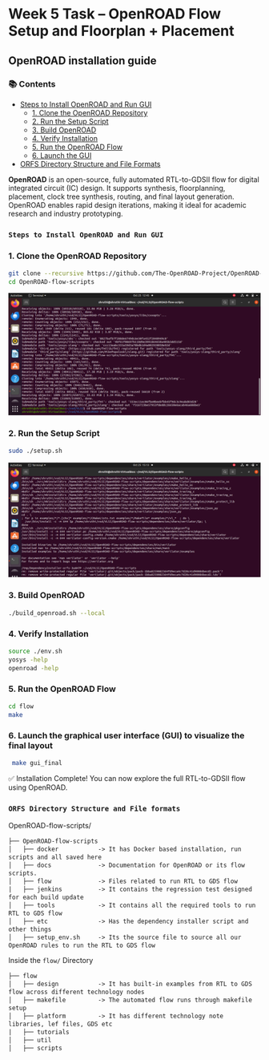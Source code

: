 # Week 5 Task – OpenROAD Flow Setup and Floorplan + Placement

## OpenROAD installation guide

### 📚 Contents

  - [Steps to Install OpenROAD and Run GUI](#steps-to-install-openroad-and-run-gui)
    - [1. Clone the OpenROAD Repository](#1-clone-the-openroad-repository)
    - [2. Run the Setup Script](#2-run-the-setup-script)
    - [3. Build OpenROAD](#3-build-openroad)
    - [4. Verify Installation](#4-verify-installation)
    - [5. Run the OpenROAD Flow](#5-run-the-openroad-flow)
    - [6. Launch the GUI](#6-launch-the-graphical-user-interface-gui-to-visualize-the-final-layout)
- [ORFS Directory Structure and File Formats](#orfs-directory-structure-and-file-formats)


**OpenROAD** is an open-source, fully automated RTL-to-GDSII flow for digital integrated circuit (IC) design. It supports synthesis, floorplanning, placement, clock tree synthesis, routing, and final layout generation. OpenROAD enables rapid design iterations, making it ideal for academic research and industry prototyping.

### `Steps to Install OpenROAD and Run GUI`

### 1. Clone the OpenROAD Repository

```bash
git clone --recursive https://github.com/The-OpenROAD-Project/OpenROAD-flow-scripts
cd OpenROAD-flow-scripts
```
<p align="center">
  <img src="https://github.com/lagudushruthi/Risc-V-RTL2GDS/blob/main/Week5/cloning.png" 
       alt="cloning" width="600"/>
</p>

### 2. Run the Setup Script

```bash
sudo ./setup.sh
```
<p align="center">
  <img src="https://github.com/lagudushruthi/Risc-V-RTL2GDS/blob/main/Week5/setup.png" 
       alt="setup" width="600"/>
</p>

### 3. Build OpenROAD

```bash
./build_openroad.sh --local
```

### 4. Verify Installation

```bash
source ./env.sh
yosys -help  
openroad -help
```

### 5. Run the OpenROAD Flow

```bash
cd flow
make
```

### 6. Launch the graphical user interface (GUI) to visualize the final layout

```bash
 make gui_final
```



✅ Installation Complete! You can now explore the full RTL-to-GDSII flow using OpenROAD.

### `ORFS Directory Structure and File formats`

OpenROAD-flow-scripts/

```plaintext
├── OpenROAD-flow-scripts             
│   ├── docker           -> It has Docker based installation, run scripts and all saved here
│   ├── docs             -> Documentation for OpenROAD or its flow scripts.  
│   ├── flow             -> Files related to run RTL to GDS flow  
|   ├── jenkins          -> It contains the regression test designed for each build update
│   ├── tools            -> It contains all the required tools to run RTL to GDS flow
│   ├── etc              -> Has the dependency installer script and other things
│   ├── setup_env.sh     -> Its the source file to source all our OpenROAD rules to run the RTL to GDS flow
```
Inside the `flow/` Directory

```plaintext
├── flow           
│   ├── design           -> It has built-in examples from RTL to GDS flow across different technology nodes
│   ├── makefile         -> The automated flow runs through makefile setup
│   ├── platform         -> It has different technology note libraries, lef files, GDS etc 
|   ├── tutorials        
│   ├── util            
│   ├── scripts                 
```


